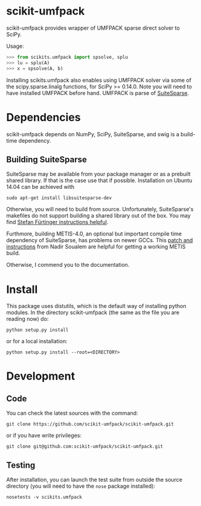 scikit-umfpack
==============

scikit-umfpack provides wrapper of UMFPACK sparse direct solver to SciPy.

Usage:

```python
>>> from scikits.umfpack import spsolve, splu
>>> lu = splu(A)
>>> x = spsolve(A, b)
```

Installing scikits.umfpack also enables using UMFPACK solver via some
of the scipy.sparse.linalg functions, for SciPy >= 0.14.0. Note you will need to
have installed UMFPACK before hand. UMFPACK is parse of
[SuiteSparse](http://faculty.cse.tamu.edu/davis/suitesparse.html).


Dependencies
============

scikit-umfpack depends on NumPy, SciPy, SuiteSparse, and swig is a build-time
dependency.


Building SuiteSparse
--------------------

SuiteSparse may be available from your package manager or as a prebuilt shared
library. If that is the case use that if possible. Installation on Ubuntu 14.04
can be achieved with

```
sudo apt-get install libsuitesparse-dev
```

Otherwise, you will need to build from source. Unfortunately, SuiteSparse's
makefiles do not support building a shared library out of the box. You may find
[Stefan Fürtinger instructions
helpful](http://uni-graz.at/people/fuertins/research.html#building-numpy-and-scipy).

Furthmore, building METIS-4.0, an optional but important compile time
dependency of SuiteSparse, has problems on newer GCCs. This [patch and
instructions](http://www.math-linux.com/mathematics/linear-systems/article/how-to-patch-metis-4-0-error-conflicting-types-for-\_\_log2)
from Nadir Soualem are helpful for getting a working METIS build.

Otherwise, I commend you to the documentation.


Install
=======

This package uses distutils, which is the default way of installing python
modules. In the directory scikit-umfpack (the same as the file you are reading
now) do:

```
python setup.py install
```

or for a local installation:

```
python setup.py install --root=<DIRECTORY>
```

Development
===========

Code
----

You can check the latest sources with the command:

```
git clone https://github.com/scikit-umfpack/scikit-umfpack.git
```

or if you have write privileges:

```
git clone git@github.com:scikit-umfpack/scikit-umfpack.git
```

Testing
-------

After installation, you can launch the test suite from outside the
source directory (you will need to have the ``nose`` package installed):

```
nosetests -v scikits.umfpack
```
